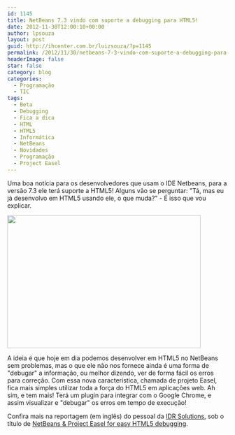 ```yaml
---
id: 1145
title: NetBeans 7.3 vindo com suporte a debugging para HTML5!
date: 2012-11-30T12:00:10+00:00
author: lpsouza
layout: post
guid: http://ihcenter.com.br/luizsouza/?p=1145
permalink: /2012/11/30/netbeans-7-3-vindo-com-suporte-a-debugging-para-html5/
headerImage: false
star: false
category: blog
categories:
  - Programação
  - TIC
tags:
  - Beta
  - Debugging
  - Fica a dica
  - HTML
  - HTML5
  - Informática
  - NetBeans
  - Novidades
  - Programação
  - Project Easel
---
```

Uma boa notícia para os desenvolvedores que usam o IDE Netbeans, para a versão 7.3 ele terá suporte a HTML5! Alguns vão se perguntar: "Tá, mas eu já desenvolvo em HTML5 usando ele, o que muda?" - É isso que vou explicar.

[<img class="aligncenter" title="NetBeans com suporte a HTML5" src="http://blog.idrsolutions.com/wp-content/uploads/2012/10/NewProject.png" alt="" width="442" height="304" />](http://blog.idrsolutions.com/wp-content/uploads/2012/10/NewProject.png)

A ideia é que hoje em dia podemos desenvolver em HTML5 no NetBeans sem problemas, mas o que ele não nos fornece ainda é uma forma de "debugar" a informação, ou melhor dizendo, ver de forma fácil os erros para correção. Com essa nova caracteristica, chamada de projeto Easel, fica mais simples utilizar toda a força do HTML5 em aplicações web. Ah sim, e tem mais! Terá um plugin para integrar com o Google Chrome, e assim visualizar e "debugar" os erros em tempo de execução!

Confira mais na reportagem (em inglês) do pessoal da <a href="http://www.idrsolutions.com/" target="_blank">IDR Solutions</a>, sob o título de <a href="http://blog.idrsolutions.com/2012/10/netbeans-project-easel-for-easy-html5-debugging/" target="_blank">NetBeans & Project Easel for easy HTML5 debugging</a>.